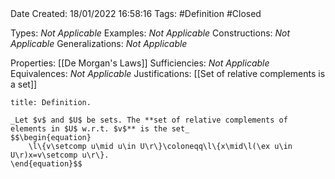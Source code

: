 <br />
<br />

Date Created: 18/01/2022 16:58:16
Tags: #Definition #Closed

Types: _Not Applicable_
Examples: _Not Applicable_ 
Constructions: _Not Applicable_
Generalizations: _Not Applicable_

Properties: [[De Morgan's Laws]]
Sufficiencies: _Not Applicable_
Equivalences: _Not Applicable_
Justifications: [[Set of relative complements is a set]]

``` ad-Definition
title: Definition.

_Let $v$ and $U$ be sets. The **set of relative complements of elements in $U$ w.r.t. $v$** is the set_
$$\begin{equation}
    \l\{v\setcomp u\mid u\in U\r\}\coloneqq\l\{x\mid\l(\ex u\in U\r)x=v\setcomp u\r\}.
\end{equation}$$

```
